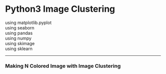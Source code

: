 # Python3 Image Clustering
using matplotlib.pyplot<br/>
using seaborn<br/>
using pandas<br/>
using numpy<br/>
using skimage<br/>
using sklearn<br/>
<hr/>

### Making N Colored Image with Image Clustering

